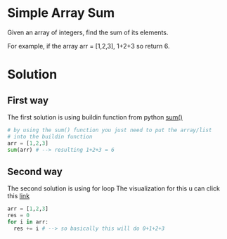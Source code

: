 # Simple Array Sum 
Given an array of integers, find the sum of its elements.

For example, if the array arr = [1,2,3], 1+2+3 so return 6.

# Solution
## First way
The first solution is using buildin function from python <a href="https://www.w3schools.com/python/ref_func_sum.asp">sum()</a>
```python
# by using the sum() function you just need to put the array/list
# into the buildin function
arr = [1,2,3]
sum(arr) # --> resulting 1+2+3 = 6
```

## Second way 
The second solution is using for loop 
The visualization for this u can click this <a href="https://staying.fun/en/features/algorithm-visualize?code=26a25c0cf2252b706760ec651e110307d9ccfc6173f0e676228f2f14915a81b8">link</a>
```python
arr = [1,2,3]
res = 0
for i in arr:
  res += i # --> so basically this will do 0+1+2+3
```

